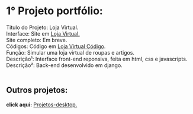 <h1> 1° Projeto portfólio:</h1>

Titulo do Projeto: Loja Virtual.<br>
Interface: Site em  <a href='https://rodolfo-desenvolve.github.io/Loja_virtual/'>Loja Virtual.</a><br>
Site completo: Em breve.<br>
Códigos: Código em <a href='https://github.com/Rodolfo-desenvolve/Loja_virtual'>Loja Virtual Código</a>.<br>
Função: Simular uma loja virtual de roupas e artigos.<br>
Descrição¹: Interface front-end reponsiva, feita em html, css e javascripts.<br>
Descrição²: Back-end desenvolvido em django.<br><br>

<h2> Outros projetos:</h2>

 **click aqui:** <a href='https://github.com/Rodolfo-desenvolve/python-desktop'>Projetos-desktop.</a><br>

